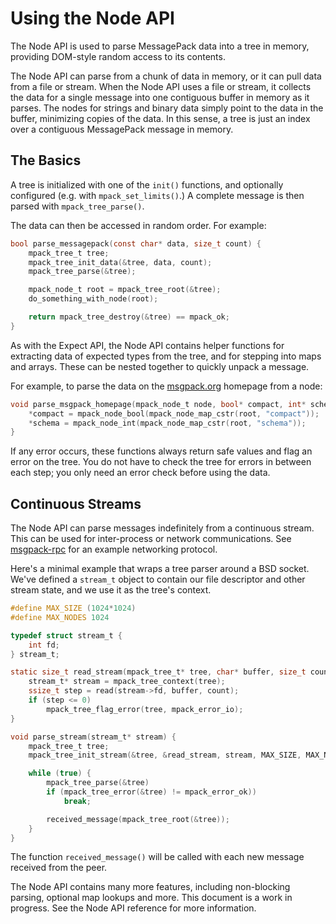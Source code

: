 # Using the Node API

The Node API is used to parse MessagePack data into a tree in memory, providing DOM-style random access to its contents.

The Node API can parse from a chunk of data in memory, or it can pull data from a file or stream. When the Node API uses a file or stream, it collects the data for a single message into one contiguous buffer in memory as it parses. The nodes for strings and binary data simply point to the data in the buffer, minimizing copies of the data. In this sense, a tree is just an index over a contiguous MessagePack message in memory.

## The Basics

A tree is initialized with one of the `init()` functions, and optionally configured (e.g. with `mpack_set_limits()`.) A complete message is then parsed with `mpack_tree_parse()`.

The data can then be accessed in random order. For example:

```C
bool parse_messagepack(const char* data, size_t count) {
    mpack_tree_t tree;
    mpack_tree_init_data(&tree, data, count);
    mpack_tree_parse(&tree);

    mpack_node_t root = mpack_tree_root(&tree);
    do_something_with_node(root);

    return mpack_tree_destroy(&tree) == mpack_ok;
}
```

As with the Expect API, the Node API contains helper functions for extracting data of expected types from the tree, and for stepping into maps and arrays. These can be nested together to quickly unpack a message.

For example, to parse the data on the [msgpack.org](https://msgpack.org) homepage from a node:

```C
void parse_msgpack_homepage(mpack_node_t node, bool* compact, int* schema) {
    *compact = mpack_node_bool(mpack_node_map_cstr(root, "compact"));
    *schema = mpack_node_int(mpack_node_map_cstr(root, "schema"));
}
```

If any error occurs, these functions always return safe values and flag an error on the tree. You do not have to check the tree for errors in between each step; you only need an error check before using the data.

## Continuous Streams

The Node API can parse messages indefinitely from a continuous stream. This can be used for inter-process or network communications. See [msgpack-rpc](https://github.com/msgpack-rpc/msgpack-rpc) for an example networking protocol.

Here's a minimal example that wraps a tree parser around a BSD socket. We've defined a `stream_t` object to contain our file descriptor and other stream state, and we use it as the tree's context.

```C
#define MAX_SIZE (1024*1024)
#define MAX_NODES 1024

typedef struct stream_t {
    int fd;
} stream_t;

static size_t read_stream(mpack_tree_t* tree, char* buffer, size_t count) {
    stream_t* stream = mpack_tree_context(tree);
    ssize_t step = read(stream->fd, buffer, count);
    if (step <= 0)
        mpack_tree_flag_error(tree, mpack_error_io);
}

void parse_stream(stream_t* stream) {
    mpack_tree_t tree;
    mpack_tree_init_stream(&tree, &read_stream, stream, MAX_SIZE, MAX_NODES);

    while (true) {
        mpack_tree_parse(&tree)
        if (mpack_tree_error(&tree) != mpack_error_ok))
            break;

        received_message(mpack_tree_root(&tree));
    }
}
```

The function `received_message()` will be called with each new message received from the peer.

The Node API contains many more features, including non-blocking parsing, optional map lookups and more. This document is a work in progress. See the Node API reference for more information.

